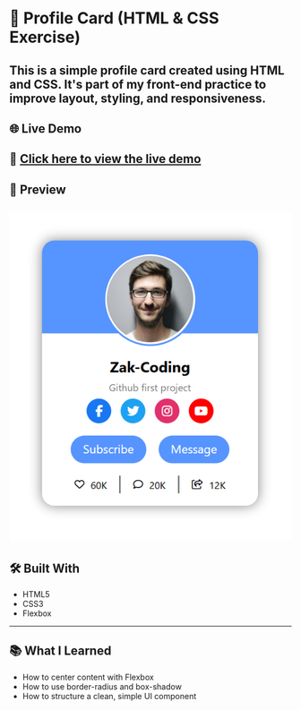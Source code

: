 # 💼 Profile Card (HTML & CSS Exercise)

This is a simple **profile card** created using **HTML and CSS**.
It's part of my front-end practice to improve layout, styling, and responsiveness.
---

## 🌐 Live Demo 
🔗 [Click here to view the live demo](https://zak-coding.github.io/html_css/)
---

## 📸 Preview
![Profile Card Preview](./screenshot.png)
---

## 🛠️ Built With

- HTML5
- CSS3
- Flexbox

---

## 📚 What I Learned

- How to center content with Flexbox
- How to use border-radius and box-shadow
- How to structure a clean, simple UI component
